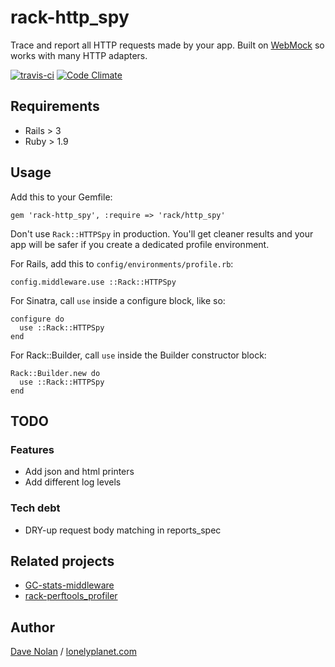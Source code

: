 rack-http_spy
=============

Trace and report all HTTP requests made by your app. Built on [WebMock](https://github.com/bblimke/webmock) so works with many HTTP adapters.

[![travis-ci](https://travis-ci.org/lonelyplanet/rack-http_spy.png)](https://travis-ci.org/lonelyplanet/rack-http_spy)
[![Code Climate](https://codeclimate.com/github/lonelyplanet/rack-http_spy.png)](https://codeclimate.com/github/lonelyplanet/rack-http_spy)

## Requirements

* Rails > 3
* Ruby > 1.9

## Usage

Add this to your Gemfile:

    gem 'rack-http_spy', :require => 'rack/http_spy'

Don't use `Rack::HTTPSpy` in production. You'll get cleaner results
and your app will be safer if you create a dedicated profile
environment.

For Rails, add this to `config/environments/profile.rb`:

    config.middleware.use ::Rack::HTTPSpy

For Sinatra, call `use` inside a configure block, like so:

    configure do
      use ::Rack::HTTPSpy
    end

For Rack::Builder, call `use` inside the Builder constructor block:

    Rack::Builder.new do
      use ::Rack::HTTPSpy
    end

## TODO

### Features

* Add json and html printers
* Add different log levels

### Tech debt

* DRY-up request body matching in reports_spec

## Related projects

* [GC-stats-middleware](https://raw.github.com/mattetti/GC-stats-middleware)
* [rack-perftools_profiler](https://github.com/bhb/rack-perftools_profiler)

## Author

[Dave Nolan](http://kapoq.com) / [lonelyplanet.com](http://www.lonelyplanet.com)
